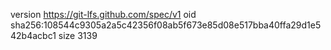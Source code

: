 version https://git-lfs.github.com/spec/v1
oid sha256:108544c9305a2a5c42356f08ab5f673e85d08e517bba40ffa29d1e542b4acbc1
size 3139
